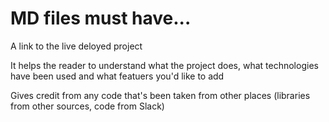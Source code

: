# MD files must have...

A link to the live deloyed project

It helps the reader to understand what the project does, what technologies have been used and what featuers you'd like to add 

Gives credit from any code that's been taken from other places (libraries from other sources, code from Slack)